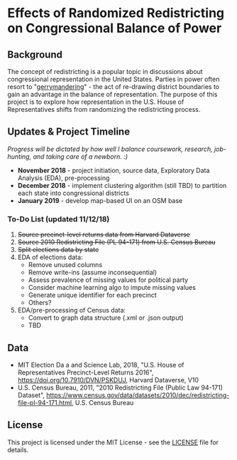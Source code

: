 # Effects of Randomized Redistricting on Congressional Balance of Power

## Background
The concept of redistricting is a popular topic in discussions about congressional representation in the United States. Parties in power often resort to "[gerrymandering](https://en.wikipedia.org/wiki/Gerrymandering)" - the act of re-drawing district boundaries to gain an advantage in the balance of representation. The purpose of this project is to explore how representation in the U.S. House of Representatives shifts from randomizing the redistricting process.

## Updates & Project Timeline
*Progress will be dictated by how well I balance coursework, research, job-hunting, and taking care of a newborn. :)*
- **November 2018** - project initiation, source data, Exploratory Data Analysis (EDA), pre-processing
- **December 2018** - implement clustering algorithm (still TBD) to partition each state into congressional districts
- **January 2019** - develop map-based UI on an OSM base

### To-Do List (updated 11/12/18)
1. ~~Source precinct-level returns data from Harvard Dataverse~~
2. ~~Source 2010 Redistricting File (PL 94-171) from U.S. Census Bureau~~
3. ~~Split elections data by state~~
4. EDA of elections data:
   - Remove unused columns
   - Remove write-ins (assume inconsequential)
   - Assess prevalence of missing values for political party
   - Consider machine learning algo to impute missing values
   - Generate unique identifier for each precinct
   - Others?
5. EDA/pre-processing of Census data:
   - Convert to graph data structure (.xml or .json output)
   - TBD

## Data
- MIT Election Da a and Science Lab, 2018, "U.S. House of Representatives Precinct-Level Returns 2016", https://doi.org/10.7910/DVN/PSKDUJ, Harvard Dataverse, V10
- U.S. Census Bureau, 2011, "2010 Redistricting File (Public Law 94-171) Dataset", https://www.census.gov/data/datasets/2010/dec/redistricting-file-pl-94-171.html, U.S. Census Bureau

## License
This project is licensed under the MIT License - see the [LICENSE](https://github.com/sherwinhlee/random-redistricter/blob/master/LICENSE) file for details.

